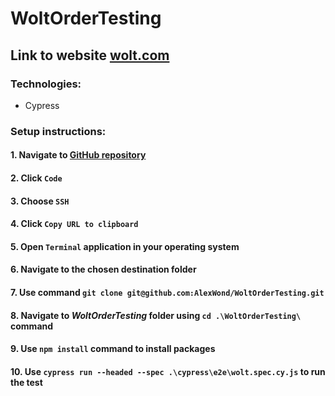 # WoltOrderTesting

## Link to website [wolt.com](https://wolt.com/)

### Technologies:

* Cypress

### Setup instructions:
#### 1. Navigate to [GitHub repository](https://github.com/AlexWond/WoltOrderTesting)
#### 2. Click `Code`
#### 3. Choose `SSH`
#### 4. Click `Copy URL to clipboard`
#### 5. Open `Terminal` application in your operating system
#### 6. Navigate to the chosen destination folder
#### 7. Use command `git clone git@github.com:AlexWond/WoltOrderTesting.git`
#### 8. Navigate to *WoltOrderTesting* folder using `cd .\WoltOrderTesting\` command
#### 9. Use `npm install` command to install packages
#### 10. Use `cypress run --headed --spec .\cypress\e2e\wolt.spec.cy.js` to run the test


